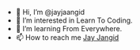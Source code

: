 - 👋 Hi, I’m @jayjaangid
- 👀 I’m interested in Learn To Coding.
- 🌱 I’m learning From Everywhere.
- 📫 How to reach me <a href="https://www.instagram.com/jay.jaangid//">Jay Jangid</a>
<!---
jayjaangid/jayjaangid is a ✨ special ✨ repository because its `README.md` (this file) appears on your GitHub profile.
You can click the Preview link to take a look at your changes.
--->
